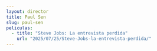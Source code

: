 ```yaml
---
layout: director
title: Paul Sen
slug: paul-sen
peliculas:
  - title: "Steve Jobs: La entrevista perdida"
    url: "2025/07/25/Steve-Jobs-la-entrevista-perdida/"
---
```

